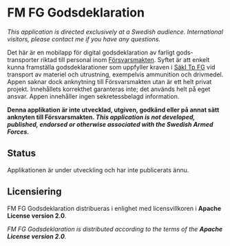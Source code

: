 FM FG Godsdeklaration
=====================

_This application is directed exclusively at a Swedish audience. International visitors, please
contact me if you have any questions._

Det här är en mobilapp för digital godsdeklaration av farligt gods-transporter riktad till personal
inom [Försvarsmakten](http://www.forsvarsmakten.se/). Syftet är att enkelt kunna framställa
godsdeklarationer som uppfyller kraven i
[SäkI Tp FG](http://dokument.forsvarsmakten.se/SakI/saki_2013/webb/SakI_Tp/Tp_Titel/IPM_SakI_Tp.htm)
vid transport av materiel och utrustning, exempelvis ammunition och drivmedel. Appen
saknar dock anknytning till Försvarsmakten utan är ett helt privat projekt. Innehållets korrekthet
garanteras inte; det används helt på eget ansvar. Appen innehåller ingen sekretessbelagd
information.

**Denna applikation är inte utvecklad, utgiven, godkänd eller på annat sätt anknyten till
Försvarsmakten. _This application is not developed, published, endorsed or otherwise associated
with the Swedish Armed Forces._**

## Status
Applikationen är under utveckling och har inte publicerats ännu.

## Licensiering
FM FG Godsdeklaration distribueras i enlighet med licensvillkoren i **Apache License version 2.0**.

_FM FG Godsdeklaration is distributed according to the terms of the **Apache License version 2.0**._
